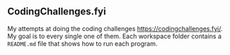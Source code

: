 ## CodingChallenges.fyi

My attempts at doing the coding challenges https://codingchallenges.fyi/. My goal is to every single one of them.
Each workspace folder contains a `README.md` file that shows how to run each program.
